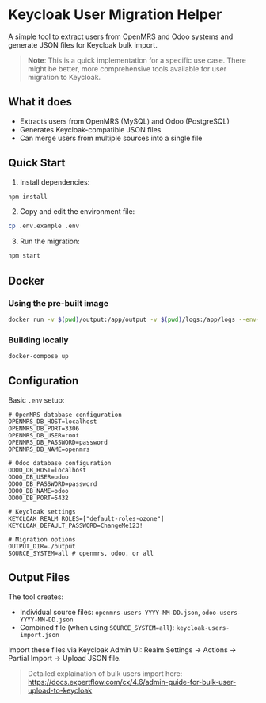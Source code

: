 # Keycloak User Migration Helper

A simple tool to extract users from OpenMRS and Odoo systems and generate JSON files for Keycloak bulk import.

> **Note**: This is a quick implementation for a specific use case. There might be better, more comprehensive tools available for user migration to Keycloak.

## What it does

- Extracts users from OpenMRS (MySQL) and Odoo (PostgreSQL)
- Generates Keycloak-compatible JSON files
- Can merge users from multiple sources into a single file

## Quick Start

1. Install dependencies:
```bash
npm install
```

2. Copy and edit the environment file:
```bash
cp .env.example .env
```

3. Run the migration:
```bash
npm start
```

## Docker

### Using the pre-built image

```bash
docker run -v $(pwd)/output:/app/output -v $(pwd)/logs:/app/logs --env-file .env ghcr.io/mekomsolutions/keycloak-user-migration-helper:latest
```

### Building locally

```bash
docker-compose up
```

## Configuration

Basic `.env` setup:
```env
# OpenMRS database configuration
OPENMRS_DB_HOST=localhost
OPENMRS_DB_PORT=3306
OPENMRS_DB_USER=root
OPENMRS_DB_PASSWORD=password
OPENMRS_DB_NAME=openmrs

# Odoo database configuration
ODOO_DB_HOST=localhost
ODOO_DB_USER=odoo
ODOO_DB_PASSWORD=password
ODOO_DB_NAME=odoo
ODOO_DB_PORT=5432

# Keycloak settings
KEYCLOAK_REALM_ROLES=["default-roles-ozone"]
KEYCLOAK_DEFAULT_PASSWORD=ChangeMe123!

# Migration options
OUTPUT_DIR=./output
SOURCE_SYSTEM=all # openmrs, odoo, or all
```

## Output Files

The tool creates:
- Individual source files: `openmrs-users-YYYY-MM-DD.json`, `odoo-users-YYYY-MM-DD.json`
- Combined file (when using `SOURCE_SYSTEM=all`): `keycloak-users-import.json`

Import these files via Keycloak Admin UI: Realm Settings → Actions → Partial Import → Upload JSON file.

> Detailed explaination of bulk users import here: https://docs.expertflow.com/cx/4.6/admin-guide-for-bulk-user-upload-to-keycloak
